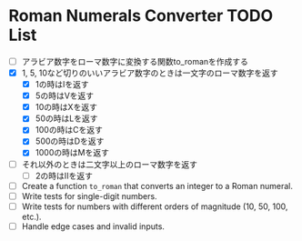 # Roman Numerals Converter TODO List
- [ ] アラビア数字をローマ数字に変換する関数to_romanを作成する
- [x] 1, 5, 10など切りのいいアラビア数字のときは一文字のローマ数字を返す
    - [x] 1の時はIを返す
    - [x] 5の時はVを返す
    - [x] 10の時はXを返す
    - [x] 50の時はLを返す
    - [x] 100の時はCを返す
    - [x] 500の時はDを返す
    - [x] 1000の時はMを返す

- [ ] それ以外のときは二文字以上のローマ数字を返す
    - [ ] 2の時はIIを返す

- [ ] Create a function `to_roman` that converts an integer to a Roman numeral.
- [ ] Write tests for single-digit numbers.
- [ ] Write tests for numbers with different orders of magnitude (10, 50, 100, etc.).
- [ ] Handle edge cases and invalid inputs.
